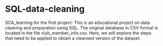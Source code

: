 # SQL-data-cleaning
SCA_learning for the first project:
This is an educational project on data cleaning and preparation using SQL. The original database in CSV format is located in the file club_member_info.csv. Here, we will explore the steps that need to be applied to obtain a cleansed version of the dataset.

```SQL SELECT * FROM club_member_info LIMIT 10;
